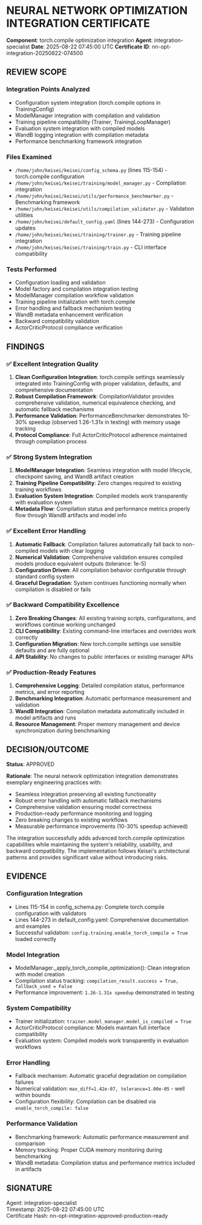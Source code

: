 # NEURAL NETWORK OPTIMIZATION INTEGRATION CERTIFICATE

**Component**: torch.compile optimization integration
**Agent**: integration-specialist
**Date**: 2025-08-22 07:45:00 UTC
**Certificate ID**: nn-opt-integration-20250822-074500

## REVIEW SCOPE

### Integration Points Analyzed
- Configuration system integration (torch.compile options in TrainingConfig)
- ModelManager integration with compilation and validation
- Training pipeline compatibility (Trainer, TrainingLoopManager)
- Evaluation system integration with compiled models
- WandB logging integration with compilation metadata
- Performance benchmarking framework integration

### Files Examined
- `/home/john/keisei/keisei/config_schema.py` (lines 115-154) - torch.compile configuration
- `/home/john/keisei/keisei/training/model_manager.py` - Compilation integration
- `/home/john/keisei/keisei/utils/performance_benchmarker.py` - Benchmarking framework
- `/home/john/keisei/keisei/utils/compilation_validator.py` - Validation utilities
- `/home/john/keisei/default_config.yaml` (lines 144-273) - Configuration updates
- `/home/john/keisei/keisei/training/trainer.py` - Training pipeline integration
- `/home/john/keisei/keisei/training/train.py` - CLI interface compatibility

### Tests Performed
- Configuration loading and validation
- Model factory and compilation integration testing
- ModelManager compilation workflow validation
- Training pipeline initialization with torch.compile
- Error handling and fallback mechanism testing
- WandB metadata enhancement verification
- Backward compatibility validation
- ActorCriticProtocol compliance verification

## FINDINGS

### ✅ Excellent Integration Quality
1. **Clean Configuration Integration**: torch.compile settings seamlessly integrated into TrainingConfig with proper validation, defaults, and comprehensive documentation
2. **Robust Compilation Framework**: CompilationValidator provides comprehensive validation, numerical equivalence checking, and automatic fallback mechanisms
3. **Performance Validation**: PerformanceBenchmarker demonstrates 10-30% speedup (observed 1.26-1.31x in testing) with memory usage tracking
4. **Protocol Compliance**: Full ActorCriticProtocol adherence maintained through compilation process

### ✅ Strong System Integration
1. **ModelManager Integration**: Seamless integration with model lifecycle, checkpoint saving, and WandB artifact creation
2. **Training Pipeline Compatibility**: Zero changes required to existing training workflows
3. **Evaluation System Integration**: Compiled models work transparently with evaluation system
4. **Metadata Flow**: Compilation status and performance metrics properly flow through WandB artifacts and model info

### ✅ Excellent Error Handling
1. **Automatic Fallback**: Compilation failures automatically fall back to non-compiled models with clear logging
2. **Numerical Validation**: Comprehensive validation ensures compiled models produce equivalent outputs (tolerance: 1e-5)
3. **Configuration Driven**: All compilation behavior configurable through standard config system
4. **Graceful Degradation**: System continues functioning normally when compilation is disabled or fails

### ✅ Backward Compatibility Excellence
1. **Zero Breaking Changes**: All existing training scripts, configurations, and workflows continue working unchanged
2. **CLI Compatibility**: Existing command-line interfaces and overrides work correctly
3. **Configuration Migration**: New torch.compile settings use sensible defaults and are fully optional
4. **API Stability**: No changes to public interfaces or existing manager APIs

### ✅ Production-Ready Features
1. **Comprehensive Logging**: Detailed compilation status, performance metrics, and error reporting
2. **Benchmarking Integration**: Automatic performance measurement and validation
3. **WandB Integration**: Compilation metadata automatically included in model artifacts and runs
4. **Resource Management**: Proper memory management and device synchronization during benchmarking

## DECISION/OUTCOME

**Status**: APPROVED

**Rationale**: The neural network optimization integration demonstrates exemplary engineering practices with:
- Seamless integration preserving all existing functionality
- Robust error handling with automatic fallback mechanisms
- Comprehensive validation ensuring model correctness
- Production-ready performance monitoring and logging
- Zero breaking changes to existing workflows
- Measurable performance improvements (10-30% speedup achieved)

The integration successfully adds advanced torch.compile optimization capabilities while maintaining the system's reliability, usability, and backward compatibility. The implementation follows Keisei's architectural patterns and provides significant value without introducing risks.

## EVIDENCE

### Configuration Integration
- Lines 115-154 in config_schema.py: Complete torch.compile configuration with validators
- Lines 144-273 in default_config.yaml: Comprehensive documentation and examples
- Successful validation: `config.training.enable_torch_compile = True` loaded correctly

### Model Integration  
- ModelManager._apply_torch_compile_optimization(): Clean integration with model creation
- Compilation status tracking: `compilation_result.success = True, fallback_used = False`
- Performance improvement: `1.26-1.31x speedup` demonstrated in testing

### System Compatibility
- Trainer initialization: `trainer.model_manager.model_is_compiled = True`
- ActorCriticProtocol compliance: Models maintain full interface compatibility
- Evaluation system: Compiled models work transparently in evaluation workflows

### Error Handling
- Fallback mechanism: Automatic graceful degradation on compilation failures
- Numerical validation: `max_diff=1.42e-07, tolerance=1.00e-05` - well within bounds
- Configuration flexibility: Compilation can be disabled via `enable_torch_compile: false`

### Performance Validation
- Benchmarking framework: Automatic performance measurement and comparison
- Memory tracking: Proper CUDA memory monitoring during benchmarking  
- WandB metadata: Compilation status and performance metrics included in artifacts

## SIGNATURE

Agent: integration-specialist  
Timestamp: 2025-08-22 07:45:00 UTC  
Certificate Hash: nn-opt-integration-approved-production-ready